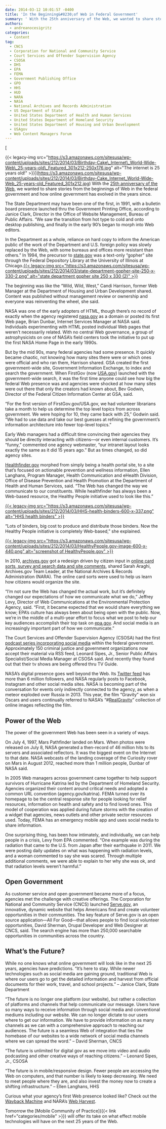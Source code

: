 ```yaml
---
date: 2014-03-12 10:01:57 -0400
title: 'In the Beginning&#8230;of Web in Federal Government'
summary: ' With the 25th anniversary of the Web, we wanted to share stories from the beginnings of Web in the federal government and how online government has evolved in the years since. The State Department may have been one of the first, in 1991, with a'
authors:
  - andreanocesigritz
categories:
  - Content
tag:
  - CNCS
  - Corporation for National and Community Service
  - Court Services and Offender Supervision Agency
  - CSOSA
  - DHS
  - EPA
  - FEMA
  - Government Publishing Office
  - GPO
  - HHS
  - HUD
  - NARA
  - NASA
  - National Archives and Records Administration
  - US Department of State
  - United States Department of Health and Human Services
  - United States Department of Homeland Security
  - United States Department of Housing and Urban Development
  - USAgov
  - Web Content Managers Forum
---
```


[
  
{{< legacy-img src="https://s3.amazonaws.com/sitesusa/wp-content/uploads/sites/212/2014/03/Birthday-Cake\_Internet\_World-Wide-Web\_25-years-old\_Featured_301x212-250x176.jpg" alt="The internet is 25 years old!" >}}](https://s3.amazonaws.com/sitesusa/wp-content/uploads/sites/212/2014/03/Birthday-Cake_Internet_World-Wide-Web_25-years-old_Featured_301x212.jpg) With the [25th anniversary of the Web](http://www.pewinternet.org/2014/02/27/the-web-at-25-in-the-u-s/), we wanted to share stories from the beginnings of Web in the federal government and how online government has evolved in the years since.

The State Department may have been one of the first, in 1991, with a bulletin board presence launched thru the Government Printing Office, according to Janice Clark, Director in the Office of Website Management, Bureau of Public Affairs. “We saw the transition from hot type to cold and onto desktop publishing, and finally in the early 90’s began to morph into Web editors.

In the Department as a whole, reliance on hard copy to inform the American public of the work of the Department and U.S. foreign policy was slowly replaced by the Web, with some bureaus and offices more resistant than others.” In 1994, the precursor to [state.gov](http://www.state.gov/index.htm) was a text-only “gopher” site through the Federal Depository Library at the University of Illinois at Chicago.[{{< legacy-img src="https://s3.amazonaws.com/sitesusa/wp-content/uploads/sites/212/2014/03/state-department-gopher-site-250-x-330-2.png" alt="state department gopher site 250 x 330 (2)" >}}](https://s3.amazonaws.com/sitesusa/wp-content/uploads/sites/212/2014/03/state-department-gopher-site-250-x-330-2.png)

The beginning was like the “Wild, Wild, West,” Candi Harrison, former Web Manager at the Department of Housing and Urban Development shared. Content was published without management review or ownership and everyone was reinventing the wheel, she said.

NASA was one of the early adopters of HTML, though there’s no record of exactly when the agency registered [nasa.gov](http://www.nasa.gov) as a domain or posted its first Web page, Brian Dunbar, Internet Services Manager at NASA said. Individuals experimenting with HTML posted individual Web pages that weren’t necessarily related. With no central Web governance, a group of astrophysicists on one of NASA’s field centers took the initiative to put up the first NASA Home Page in the early 1990s.

But by the mid 90s, many federal agencies had some presence. It quickly became chaotic, not knowing how many sites there were or which ones were official and who ran them, Harrison shared. GSA created the first government-wide site, Government Information Exchange, to index and search the government. When FirstGov (now [USA.gov](http://www.usa.gov/)) launched with the government-wide search, it was the first time anyone could see how big the federal Web presence was and agencies were shocked at how many sites were out there that only the creators had known about, Bev Godwin, Director of the Federal Citizen Information Center at GSA, said.

“For the first version of FirstGov.gov/USA.gov, we had volunteer librarians take a month to help us determine the top level topics from across government. We were hoping for 10, they came back with 25,” Godwin said. “We had to use data and take our best guesses at refining the government&#8217;s information architecture into fewer top-level topics.”

Early Web managers had a difficult time convincing their agencies they should be directly interacting with citizens—or even internal customers. It’s “funny,” commented one agency webmaster, “our intranet layout looks exactly the same as it did 15 years ago.” But as times changed, so did agency sites.

[Healthfinder.gov](http://healthfinder.gov/) morphed from simply being a health portal site, to a site that’s focused on actionable prevention and wellness information, Ellen Langhans, Program Manager, Health Communication and eHealth Division, Office of Disease Prevention and Health Promotion at the Department of Health and Human Services, said. “The Web has changed the way we communicate to our constituents. While healthfinder has always been a Web-based resource, the Healthy People initiative used to look like this.”

[{{< legacy-img src="https://s3.amazonaws.com/sitesusa/wp-content/uploads/sites/212/2014/03/HHS-health-binders-600-x-337.png" alt="HHS health binders" >}}](https://s3.amazonaws.com/sitesusa/wp-content/uploads/sites/212/2014/03/HHS-health-binders-600-x-337.png)

“Lots of binders, big cost to produce and distribute those binders. Now the Healthy People initiative is completely Web-based,” she explained.

[{{< legacy-img src="https://s3.amazonaws.com/sitesusa/wp-content/uploads/sites/212/2014/03/HealthyPeople.gov-image-600-x-440.png" alt="screenshot of HealthyPeople.gov" >}}](https://s3.amazonaws.com/sitesusa/wp-content/uploads/sites/212/2014/03/HealthyPeople.gov-image-600-x-440.png)

In 2010, [archives.gov](http://www.archives.gov/) got a redesign driven by citizen input in [online card sorts, survey and search data and site comments](http://www.archives.gov/open/redesign/about.html), shared Sarah Araghi, Archives.gov Team Leader, at the National Archives & Records Administration (NARA). The online card sorts were used to help us learn how citizens would organize the site.

“I’m not sure the Web has changed the actual work, but it’s definitely changed our expectations of how we communicate what we do,” Jeffrey Levy, Director of Web Communications at the Environmental Protection Agency, said. “First, it became expected that we would share everything we know; EPA’s culture has always been about being open with the public. Now, we’re in the middle of a multi-year effort to focus what we post to help our key audiences accomplish their top task on [epa.gov](http://www.epa.gov/). And social media is an increasingly important part of how we communicate.”

The Court Services and Offender Supervision Agency (CSOSA) had the first [podcast series incorporating social media](http://media.csosa.gov/) within the federal government. Approximately 150 criminal justice and government organizations now accept their material via RSS feed, Leonard Sipes, Jr., Senior Public Affairs Specialist/Social Media Manager at CSOSA said. And recently they found out that their tv shows are being offered thru TV Guide.

NASA’s digital presence goes well beyond the Web. Its [Twitter feed](https://twitter.com/NASA) has more than 6 million followers, and NASA regularly posts to Facebook, Instagram and other social media sites. NASA is becoming part of the conversation for events only indirectly connected to the agency, as when a meteor exploded over Russia in 2013. This year, the film “Gravity” won six Oscars and users continually referred to NASA’s “#[RealGravity](https://twitter.com/search?q=%23RealGravity&src=typd)” collection of online images reflecting the film.

## Power of the Web

The power of the government Web has been seen in a variety of ways.

On July 4, 1997, Mars Pathfinder landed on Mars. When photos were released on July 8, NASA generated a then-record of 46 million hits to its servers and associated reflectors. It was the biggest event on the Internet to that date. NASA webcasts of the landing coverage of the Curiosity rover on Mars in August 2012, reached more than 1 million people, Dunbar of NASA said.

In 2005 Web managers across government came together to help support survivors of Hurricane Katrina led by the Department of Homeland Security. Agencies organized their content around critical needs and adopted a common URL convention (agency.gov/katrina). FEMA turned over its homepage to be the central response site for people looking for relief resources, information on health and safety and to find loved ones. This model of cooperation was applied during future storms with the creation of a widget that agencies, news outlets and other private sector resources used. Today, FEMA has an emergency mobile app and uses social media to share information.

One surprising thing, has been how intimately, and individually, we can help people in a crisis, Levy from EPA commented. “One example was during the radiation that came to the U.S. from Japan after their earthquake in 2011. We were posting daily updates on what was happening with radiation levels, and a woman commented to say she was scared. Through multiple additional comments, we were able to explain to her why she was ok, and that radiation levels weren’t harmful.”

## Open Government

As customer service and open government became more of a focus, agencies met the challenge with creative offerings. The Corporation for National and Community Service (CNCS) launched [Serve.gov](http://www.serve.gov/), an innovative, dynamic website that helps Americans find and create volunteer opportunities in their communities. The key feature of Serve.gov is an open source application—All For Good—that allows people to find local volunteer opportunities, David Sherman, Drupal Developer and Web Designer at CNCS, said. The search engine has more than 250,000 searchable opportunities in communities across the country.

## What&#8217;s the Future?

While no one knows what online government will look like in the next 25 years, agencies have predictions. “It’s here to stay. While newer technologies such as social media are gaining ground, traditional Web is where our users go to get the detailed information and harvest from official documents for their work, travel, and school projects.” &#8211; Janice Clark, State Department

“The future is no longer one platform (our website), but rather a collection of platforms and channels that help communicate our message. Users have so many ways to receive information through social media and conventional mediums including our website. We can no longer dictate to our users where to get our information. We have to provide information on as many channels as we can with a comprehensive approach to reaching our audiences. The future is a seamless Web of integration that ties the homebase of our websites to a wide network of social media channels where we can spread the word.” &#8211; David Sherman, CNCS

“The future is unlimited for digital gov as we move into video and audio podcasting and other creative ways of reaching citizens.” &#8211; Leonard Sipes, Jr., CSOSA

“The future is in mobile/responsive design. Fewer people are accessing the Web on computers, and that number is likely to keep decreasing. We need to meet people where they are, and also invest the money now to create a shifting infrastructure.” &#8211; Ellen Langhans, HHS

Curious what your agency’s first Web presence looked like? Check out the [Wayback Machine](http://archive.org/web/web.php) and NARA’s [Web Harvest](http://www.webharvest.gov/).

Tomorrow the [Mobile Community of Practice]({{< link href="categories/mobile" >}}) will offer its take on what effect mobile technologies will have on the next 25 years of the Web.